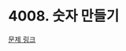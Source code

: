 # 4008. 숫자 만들기

[문제 링크](https://swexpertacademy.com/main/talk/solvingClub/problemView.do?solveclubId=AZC_w6Z6yygDFAQW&contestProbId=AWIeRZV6kBUDFAVH&probBoxId=AZC_w6Z6yykDFAQW&type=PROBLEM&problemBoxTitle=1w_homework&problemBoxCnt=5)
